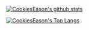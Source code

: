 [GITHUB_PROFILE]: https://github.com/CookiesEason
[GITHUB_STATS_SRC]: https://github-readme-stats.vercel.app/api?username=CookiesEason&show_icons=true&theme=vue&count_private=true
[GITHUB_LANG_SRC]: https://github-readme-stats.vercel.app/api/top-langs/?username=CookiesEason&layout=compact&theme=vue&hide=javascript,css,html

[![CookiesEason's github stats][GITHUB_STATS_SRC]][GITHUB_PROFILE]

[![CookiesEason's Top Langs][GITHUB_LANG_SRC]][GITHUB_PROFILE]

